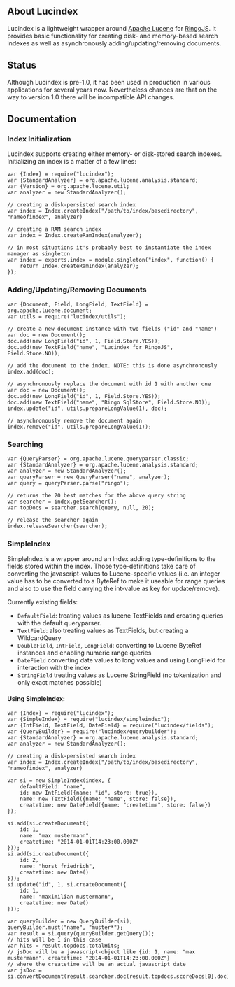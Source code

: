 ## About Lucindex

Lucindex is a lightweight wrapper around [Apache Lucene] for [RingoJS]. It provides basic functionality for creating disk- and memory-based search indexes as well as asynchronously adding/updating/removing documents.

## Status

Although Lucindex is pre-1.0, it has been used in production in various applications for several years now. Nevertheless chances are that on the way to version 1.0 there will be incompatible API changes.

## Documentation

### Index Initialization

Lucindex supports creating either memory- or disk-stored search indexes. Initializing an index is a matter of a few lines:

    var {Index} = require("lucindex");
    var {StandardAnalyzer} = org.apache.lucene.analysis.standard;
    var {Version} = org.apache.lucene.util;
    var analyzer = new StandardAnalyzer();

    // creating a disk-persisted search index
    var index = Index.createIndex("/path/to/index/basedirectory", "nameofindex", analyzer)

    // creating a RAM search index
    var index = Index.createRamIndex(analyzer);

    // in most situations it's probably best to instantiate the index manager as singleton
    var index = exports.index = module.singleton("index", function() {
        return Index.createRamIndex(analyzer);
    });

### Adding/Updating/Removing Documents

    var {Document, Field, LongField, TextField} = org.apache.lucene.document;
    var utils = require("lucindex/utils");

    // create a new document instance with two fields ("id" and "name")
    var doc = new Document();
    doc.add(new LongField("id", 1, Field.Store.YES));
    doc.add(new TextField("name", "Lucindex for RingoJS", Field.Store.NO));

    // add the document to the index. NOTE: this is done asynchronously
    index.add(doc);

    // asynchronously replace the document with id 1 with another one
    var doc = new Document();
    doc.add(new LongField("id", 1, Field.Store.YES));
    doc.add(new TextField("name", "Ringo SqlStore", Field.Store.NO));
    index.update("id", utils.prepareLongValue(1), doc);

    // asynchronously remove the document again
    index.remove("id", utils.prepareLongValue(1));

### Searching

    var {QueryParser} = org.apache.lucene.queryparser.classic;
    var {StandardAnalyzer} = org.apache.lucene.analysis.standard;
    var analyzer = new StandardAnalyzer();
    var queryParser = new QueryParser("name", analyzer);
    var query = queryParser.parse("ringo");

    // returns the 20 best matches for the above query string
    var searcher = index.getSearcher();
    var topDocs = searcher.search(query, null, 20);
    
    // release the searcher again
    index.releaseSearcher(searcher);


 [Apache Lucene]: http://lucene.apache.org/java/
 [RingoJS]: http://github.com/ringo/ringojs/

### SimpleIndex

SimpleIndex is a wrapper around an Index adding type-definitions to the fields stored within the index. Those type-definitions take care of converting the javascript-values to Lucene-specific values (i.e. an integer value has to be converted to a ByteRef to make it useable for range queries and also to use the field carrying the int-value as key for update/remove).

Currently existing fields:
- `DefaultField`: treating values as lucene TextFields and creating queries with the default queryparser.
- `TextField`: also treating values as TextFields, but creating a WildcardQuery
- `DoubleField`, `IntField`, `LongField`: converting to Lucene ByteRef instances and enabling numeric range queries
- `DateField` converting date values to long values and using LongField for interaction with the index
- `StringField` treating values as Lucene StringField (no tokenization and only exact matches possible)

#### Using SimpleIndex:

    var {Index} = require("lucindex");
    var {SimpleIndex} = require("lucindex/simpleindex");
    var {IntField, TextField, DateField} = require("lucindex/fields");
    var {QueryBuilder} = require("lucindex/querybuilder");
    var {StandardAnalyzer} = org.apache.lucene.analysis.standard;
    var analyzer = new StandardAnalyzer();

    // creating a disk-persisted search index
    var index = Index.createIndex("/path/to/index/basedirectory", "nameofindex", analyzer)
    
    var si = new SimpleIndex(index, {
        defaultField: "name",
        id: new IntField({name: "id", store: true}),
        name: new TextField({name: "name", store: false}),
        createtime: new DateField({name: "createtime", store: false})
    });

    si.add(si.createDocument({
        id: 1,
        name: "max mustermann",
        createtime: "2014-01-01T14:23:00.000Z"
    }));
    si.add(si.createDocument({
        id: 2,
        name: "horst friedrich",
        createtime: new Date()
    }));
    si.update("id", 1, si.createDocument({
        id: 1,
        name: "maximilian mustermann",
        createtime: new Date()
    }));

    var queryBuilder = new QueryBuilder(si);
    queryBuilder.must("name", "muster*");
    var result = si.query(queryBuilder.getQuery());
    // hits will be 1 in this case
    var hits = result.topdocs.totalHits;
    // jsDoc will be a javascript-object like {id: 1, name: "max mustermann", createtime: "2014-01-01T14:23:00.000Z"}
    // where the createtime will be an actual javascript date
    var jsDoc = si.convertDocument(result.searcher.doc(result.topdocs.scoreDocs[0].doc));
